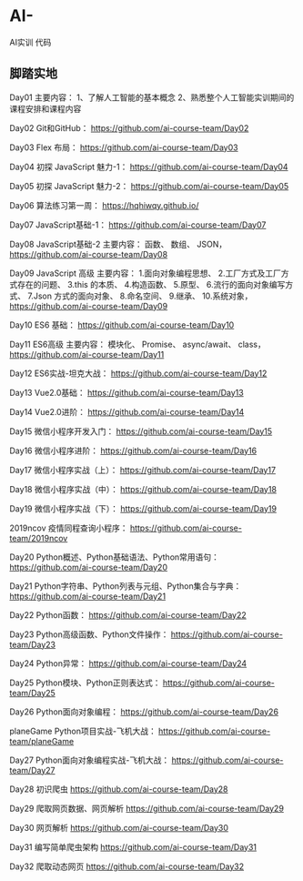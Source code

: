 # AI-
AI实训 代码
## 脚踏实地 

Day01
主要内容：
1、了解人工智能的基本概念
2、熟悉整个人工智能实训期间的课程安排和课程内容

Day02
Git和GitHub：
https://github.com/ai-course-team/Day02

Day03
Flex 布局：
https://github.com/ai-course-team/Day03

Day04
初探 JavaScript 魅力-1：
https://github.com/ai-course-team/Day04

Day05
初探 JavaScript 魅力-2：
https://github.com/ai-course-team/Day05

Day06
算法练习第一周：
https://hqhiwqy.github.io/

Day07
JavaScript基础-1：
https://github.com/ai-course-team/Day07

Day08
JavaScript基础-2
主要内容：
函数、
数组、
JSON，
https://github.com/ai-course-team/Day08

Day09
JavaScript 高级
主要内容：
1.面向对象编程思想、
2.工厂方式及工厂方式存在的问题、
3.this 的本质、
4.构造函数、
5.原型、
6.流行的面向对象编写方式、
7.Json 方式的面向对象、
8.命名空间、
9.继承、
10.系统对象，
https://github.com/ai-course-team/Day09

Day10
ES6 基础：
https://github.com/ai-course-team/Day10

Day11
ES6高级
主要内容：
模块化、
Promise、
async/await、
class，
https://github.com/ai-course-team/Day11

Day12
ES6实战-坦克大战：
https://github.com/ai-course-team/Day12

Day13
Vue2.0基础：
https://github.com/ai-course-team/Day13

Day14
Vue2.0进阶：
https://github.com/ai-course-team/Day14

Day15
微信小程序开发入门：
https://github.com/ai-course-team/Day15

Day16
微信小程序进阶：
https://github.com/ai-course-team/Day16

Day17
微信小程序实战（上）：
https://github.com/ai-course-team/Day17

Day18
微信小程序实战（中）：
https://github.com/ai-course-team/Day18

Day19
微信小程序实战（下）：
https://github.com/ai-course-team/Day19

2019ncov
疫情同程查询小程序：
https://github.com/ai-course-team/2019ncov

Day20
Python概述、Python基础语法、Python常用语句：
https://github.com/ai-course-team/Day20

Day21
Python字符串、Python列表与元组、Python集合与字典：
https://github.com/ai-course-team/Day21

Day22
Python函数：
https://github.com/ai-course-team/Day22

Day23
Python高级函数、Python文件操作：
https://github.com/ai-course-team/Day23

Day24
Python异常：
https://github.com/ai-course-team/Day24

Day25
Python模块、Python正则表达式：
https://github.com/ai-course-team/Day25

Day26
Python面向对象编程：
https://github.com/ai-course-team/Day26

planeGame
Python项目实战-飞机大战：
https://github.com/ai-course-team/planeGame

Day27
Python面向对象编程实战-飞机大战：
https://github.com/ai-course-team/Day27

Day28
初识爬虫
https://github.com/ai-course-team/Day28

Day29
爬取网页数据、网页解析
https://github.com/ai-course-team/Day29

Day30
网页解析
https://github.com/ai-course-team/Day30

Day31
编写简单爬虫架构
https://github.com/ai-course-team/Day31

Day32
爬取动态网页
https://github.com/ai-course-team/Day32
